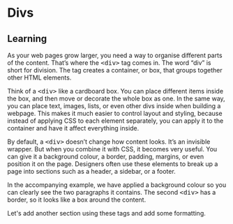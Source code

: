 <style>
code, pre {
  font-size: 0.9rem;
}
</style>

# Divs

## Learning
As your web pages grow larger, you need a way to organise different parts of the content. That’s where the ```<div>``` tag comes in. The word “div” is short for division. The tag creates a container, or box, that groups together other HTML elements.

Think of a ```<div>``` like a cardboard box. You can place different items inside the box, and then move or decorate the whole box as one. In the same way, you can place text, images, lists, or even other divs inside when building a webpage. This makes it much easier to control layout and styling, because instead of applying CSS to each element separately, you can apply it to the container and have it affect everything inside.

By default, a ```<div>``` doesn’t change how content looks. It’s an invisible wrapper. But when you combine it with CSS, it becomes very useful. You can give it a background colour, a border, padding, margins, or even position it on the page. Designers often use these elements to break up a page into sections such as a header, a sidebar, or a footer.

In the accompanying example, we have applied a background colour so you can clearly see the two paragraphs it contains. The second ```<div>``` has a border, so it looks like a box around the content.

Let's add another section using these tags and add some formatting.